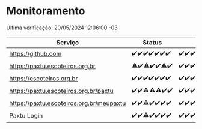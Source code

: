 # Monitoramento

Última verificação: 20/05/2024 12:06:00 -03

|Serviço|Status|Últimas 24h|
|---|---|---|
|https://github.com|<span title="2024-05-13: OK=24">✔️</span><span title="2024-05-14: OK=24">✔️</span><span title="2024-05-15: OK=24">✔️</span><span title="2024-05-16: OK=24">✔️</span><span title="2024-05-17: OK=24">✔️</span><span title="2024-05-18: OK=24">✔️</span><span title="2024-05-19: OK=16">✔️</span>|<span title="19/05/2024 13:07:00 -03 : 200">✔️</span><span title="19/05/2024 14:05:00 -03 : 200">✔️</span><span title="19/05/2024 15:08:00 -03 : 200">✔️</span><span title="19/05/2024 16:03:00 -03 : 200">✔️</span><span title="19/05/2024 17:07:00 -03 : 200">✔️</span><span title="19/05/2024 18:06:00 -03 : 200">✔️</span><span title="19/05/2024 19:06:00 -03 : 200">✔️</span><span title="19/05/2024 20:07:00 -03 : 200">✔️</span><span title="19/05/2024 21:32:00 -03 : 200">✔️</span><span title="19/05/2024 22:48:00 -03 : 200">✔️</span><span title="19/05/2024 23:23:00 -03 : 200">✔️</span><span title="20/05/2024 00:08:00 -03 : 200">✔️</span><span title="20/05/2024 01:08:00 -03 : 200">✔️</span><span title="20/05/2024 02:08:00 -03 : 200">✔️</span><span title="20/05/2024 03:09:00 -03 : 200">✔️</span><span title="20/05/2024 04:07:00 -03 : 200">✔️</span><span title="20/05/2024 05:09:00 -03 : 200">✔️</span><span title="20/05/2024 06:08:00 -03 : 200">✔️</span><span title="20/05/2024 07:07:00 -03 : 200">✔️</span><span title="20/05/2024 08:06:00 -03 : 200">✔️</span><span title="20/05/2024 09:14:00 -03 : 200">✔️</span><span title="20/05/2024 10:08:00 -03 : 200">✔️</span><span title="20/05/2024 11:07:00 -03 : 200">✔️</span><span title="20/05/2024 12:06:00 -03 : 200">✔️</span>|
|https://paxtu.escoteiros.org.br|<span title="2024-05-13: OK=23, Falhas=1">⚠️</span><span title="2024-05-14: OK=24">✔️</span><span title="2024-05-15: OK=23, Falhas=1">⚠️</span><span title="2024-05-16: OK=24">✔️</span><span title="2024-05-17: OK=24">✔️</span><span title="2024-05-18: OK=23, Falhas=1">⚠️</span><span title="2024-05-19: OK=16">✔️</span>|<span title="19/05/2024 13:07:00 -03 : 200">✔️</span><span title="19/05/2024 14:05:00 -03 : 200">✔️</span><span title="19/05/2024 15:08:00 -03 : 200">✔️</span><span title="19/05/2024 16:03:00 -03 : 200">✔️</span><span title="19/05/2024 17:07:00 -03 : 200">✔️</span><span title="19/05/2024 18:06:00 -03 : 200">✔️</span><span title="19/05/2024 19:06:00 -03 : 200">✔️</span><span title="19/05/2024 20:07:00 -03 : 200">✔️</span><span title="19/05/2024 21:32:00 -03 : 200">✔️</span><span title="19/05/2024 22:48:00 -03 : 200">✔️</span><span title="19/05/2024 23:23:00 -03 : 200">✔️</span><span title="20/05/2024 00:08:00 -03 : 200">✔️</span><span title="20/05/2024 01:08:00 -03 : 200">✔️</span><span title="20/05/2024 02:08:00 -03 : 200">✔️</span><span title="20/05/2024 03:09:00 -03 : 200">✔️</span><span title="20/05/2024 04:07:00 -03 : 200">✔️</span><span title="20/05/2024 05:09:00 -03 : 200">✔️</span><span title="20/05/2024 06:08:00 -03 : 200">✔️</span><span title="20/05/2024 07:07:00 -03 : 200">✔️</span><span title="20/05/2024 08:06:00 -03 : 200">✔️</span><span title="20/05/2024 09:14:00 -03 : 200">✔️</span><span title="20/05/2024 10:08:00 -03 : 200">✔️</span><span title="20/05/2024 11:07:00 -03 : 200">✔️</span><span title="20/05/2024 12:06:00 -03 : 200">✔️</span>|
|https://escoteiros.org.br|<span title="2024-05-13: OK=24">✔️</span><span title="2024-05-14: OK=24">✔️</span><span title="2024-05-15: OK=24">✔️</span><span title="2024-05-16: OK=24">✔️</span><span title="2024-05-17: OK=24">✔️</span><span title="2024-05-18: OK=24">✔️</span><span title="2024-05-19: OK=16">✔️</span>|<span title="19/05/2024 13:07:00 -03 : 200">✔️</span><span title="19/05/2024 14:05:00 -03 : 200">✔️</span><span title="19/05/2024 15:08:00 -03 : 200">✔️</span><span title="19/05/2024 16:03:00 -03 : 200">✔️</span><span title="19/05/2024 17:07:00 -03 : 200">✔️</span><span title="19/05/2024 18:06:00 -03 : 200">✔️</span><span title="19/05/2024 19:06:00 -03 : 200">✔️</span><span title="19/05/2024 20:07:00 -03 : 200">✔️</span><span title="19/05/2024 21:32:00 -03 : 200">✔️</span><span title="19/05/2024 22:48:00 -03 : 200">✔️</span><span title="19/05/2024 23:23:00 -03 : 200">✔️</span><span title="20/05/2024 00:08:00 -03 : 200">✔️</span><span title="20/05/2024 01:08:00 -03 : 200">✔️</span><span title="20/05/2024 02:08:00 -03 : 200">✔️</span><span title="20/05/2024 03:09:00 -03 : 200">✔️</span><span title="20/05/2024 04:07:00 -03 : 200">✔️</span><span title="20/05/2024 05:09:00 -03 : 200">✔️</span><span title="20/05/2024 06:08:00 -03 : 200">✔️</span><span title="20/05/2024 07:07:00 -03 : 200">✔️</span><span title="20/05/2024 08:06:00 -03 : 200">✔️</span><span title="20/05/2024 09:14:00 -03 : 200">✔️</span><span title="20/05/2024 10:08:00 -03 : 200">✔️</span><span title="20/05/2024 11:07:00 -03 : 200">✔️</span><span title="20/05/2024 12:06:00 -03 : 200">✔️</span>|
|https://paxtu.escoteiros.org.br/paxtu|<span title="2024-05-13: OK=24">✔️</span><span title="2024-05-14: OK=24">✔️</span><span title="2024-05-15: OK=23, Falhas=1">⚠️</span><span title="2024-05-16: OK=23, Falhas=1">⚠️</span><span title="2024-05-17: OK=23, Falhas=1">⚠️</span><span title="2024-05-18: OK=24">✔️</span><span title="2024-05-19: OK=16">✔️</span>|<span title="19/05/2024 13:07:00 -03 : 200">✔️</span><span title="19/05/2024 14:05:00 -03 : 200">✔️</span><span title="19/05/2024 15:08:00 -03 : 200">✔️</span><span title="19/05/2024 16:03:00 -03 : 200">✔️</span><span title="19/05/2024 17:07:00 -03 : 200">✔️</span><span title="19/05/2024 18:06:00 -03 : 200">✔️</span><span title="19/05/2024 19:06:00 -03 : 200">✔️</span><span title="19/05/2024 20:07:00 -03 : 200">✔️</span><span title="19/05/2024 21:32:00 -03 : 200">✔️</span><span title="19/05/2024 22:48:00 -03 : 200">✔️</span><span title="19/05/2024 23:23:00 -03 : 200">✔️</span><span title="20/05/2024 00:08:00 -03 : 200">✔️</span><span title="20/05/2024 01:08:00 -03 : 200">✔️</span><span title="20/05/2024 02:08:00 -03 : 200">✔️</span><span title="20/05/2024 03:09:00 -03 : 200">✔️</span><span title="20/05/2024 04:07:00 -03 : 200">✔️</span><span title="20/05/2024 05:09:00 -03 : 200">✔️</span><span title="20/05/2024 06:08:00 -03 : 200">✔️</span><span title="20/05/2024 07:07:00 -03 : 200">✔️</span><span title="20/05/2024 08:06:00 -03 : 200">✔️</span><span title="20/05/2024 09:14:00 -03 : 200">✔️</span><span title="20/05/2024 10:08:00 -03 : 200">✔️</span><span title="20/05/2024 11:07:00 -03 : 200">✔️</span><span title="20/05/2024 12:06:00 -03 : 200">✔️</span>|
|https://paxtu.escoteiros.org.br/meupaxtu|<span title="2024-05-13: OK=24">✔️</span><span title="2024-05-14: OK=24">✔️</span><span title="2024-05-15: OK=23, Falhas=1">⚠️</span><span title="2024-05-16: OK=24">✔️</span><span title="2024-05-17: OK=24">✔️</span><span title="2024-05-18: OK=24">✔️</span><span title="2024-05-19: OK=16">✔️</span>|<span title="19/05/2024 13:07:00 -03 : 200">✔️</span><span title="19/05/2024 14:05:00 -03 : 200">✔️</span><span title="19/05/2024 15:08:00 -03 : 200">✔️</span><span title="19/05/2024 16:03:00 -03 : 200">✔️</span><span title="19/05/2024 17:07:00 -03 : 200">✔️</span><span title="19/05/2024 18:06:00 -03 : 200">✔️</span><span title="19/05/2024 19:06:00 -03 : 200">✔️</span><span title="19/05/2024 20:07:00 -03 : 200">✔️</span><span title="19/05/2024 21:32:00 -03 : 200">✔️</span><span title="19/05/2024 22:48:00 -03 : 200">✔️</span><span title="19/05/2024 23:23:00 -03 : 200">✔️</span><span title="20/05/2024 00:08:00 -03 : 200">✔️</span><span title="20/05/2024 01:08:00 -03 : 200">✔️</span><span title="20/05/2024 02:08:00 -03 : 200">✔️</span><span title="20/05/2024 03:09:00 -03 : 200">✔️</span><span title="20/05/2024 04:07:00 -03 : 200">✔️</span><span title="20/05/2024 05:09:00 -03 : 200">✔️</span><span title="20/05/2024 06:08:00 -03 : 200">✔️</span><span title="20/05/2024 07:07:00 -03 : 200">✔️</span><span title="20/05/2024 08:06:00 -03 : 200">✔️</span><span title="20/05/2024 09:14:00 -03 : 200">✔️</span><span title="20/05/2024 10:08:00 -03 : 200">✔️</span><span title="20/05/2024 11:07:00 -03 : 200">✔️</span><span title="20/05/2024 12:06:00 -03 : 200">✔️</span>|
|Paxtu Login|<span title="2024-05-13: OK=24">✔️</span><span title="2024-05-14: OK=24">✔️</span><span title="2024-05-15: OK=23, Falhas=1">⚠️</span><span title="2024-05-16: OK=24">✔️</span><span title="2024-05-17: OK=24">✔️</span><span title="2024-05-18: OK=24">✔️</span><span title="2024-05-19: OK=16">✔️</span>|<span title="19/05/2024 13:07:00 -03 : 200">✔️</span><span title="19/05/2024 14:05:00 -03 : 200">✔️</span><span title="19/05/2024 15:08:00 -03 : 200">✔️</span><span title="19/05/2024 16:03:00 -03 : 200">✔️</span><span title="19/05/2024 17:07:00 -03 : 200">✔️</span><span title="19/05/2024 18:06:00 -03 : 200">✔️</span><span title="19/05/2024 19:06:00 -03 : 200">✔️</span><span title="19/05/2024 20:07:00 -03 : 200">✔️</span><span title="19/05/2024 21:32:00 -03 : 200">✔️</span><span title="19/05/2024 22:48:00 -03 : 200">✔️</span><span title="19/05/2024 23:23:00 -03 : 200">✔️</span><span title="20/05/2024 00:08:00 -03 : 200">✔️</span><span title="20/05/2024 01:08:00 -03 : 200">✔️</span><span title="20/05/2024 02:08:00 -03 : 200">✔️</span><span title="20/05/2024 03:09:00 -03 : 200">✔️</span><span title="20/05/2024 04:07:00 -03 : 200">✔️</span><span title="20/05/2024 05:09:00 -03 : 200">✔️</span><span title="20/05/2024 06:08:00 -03 : 200">✔️</span><span title="20/05/2024 07:07:00 -03 : 200">✔️</span><span title="20/05/2024 08:06:00 -03 : 200">✔️</span><span title="20/05/2024 09:14:00 -03 : 200">✔️</span><span title="20/05/2024 10:08:00 -03 : 200">✔️</span><span title="20/05/2024 11:07:00 -03 : 200">✔️</span><span title="20/05/2024 12:06:00 -03 : 200">✔️</span>|
